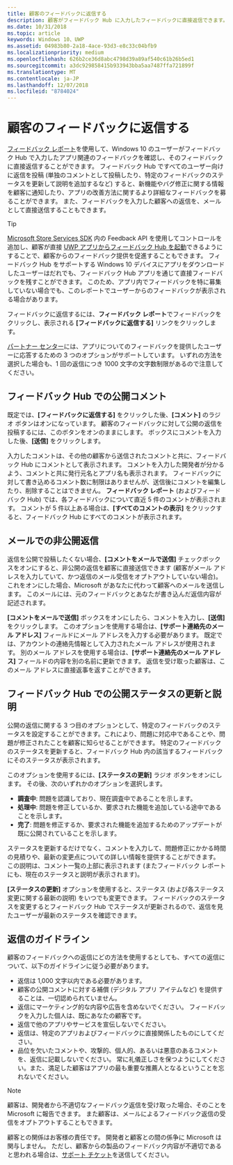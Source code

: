```yaml
---
title: 顧客のフィードバックに返信する
description: 顧客がフィードバック Hub に入力したフィードバックに直接返信できます。
ms.date: 10/31/2018
ms.topic: article
keywords: Windows 10、UWP
ms.assetid: 04983b80-2a18-4ace-93d3-e8c33c04bfb9
ms.localizationpriority: medium
ms.openlocfilehash: 626b2ce36d8abc4798d39a89af540c61b26b5ed1
ms.sourcegitcommit: a3dc929858415b933943bba5aa7487ffa721899f
ms.translationtype: MT
ms.contentlocale: ja-JP
ms.lasthandoff: 12/07/2018
ms.locfileid: "8784024"
---
```

# <a name="respond-to-customer-feedback"></a>顧客のフィードバックに返信する

[フィードバック レポート](feedback-report.md)を使用して、Windows 10 のユーザーがフィードバック Hub で入力したアプリ関連のフィードバックを確認し、そのフィードバックに直接返信することができます。 フィードバック Hub ですべてのユーザー向けに返信を投稿 (単独のコメントとして投稿したり、特定のフィードバックのステータスを更新して説明を追加するなど) すると、新機能やバグ修正に関する情報を顧客に通知したり、アプリの改善方法に関するより詳細なフィードバックを募ることができます。 また、フィードバックを入力した顧客への返信を、メールとして直接送信することもできます。

> [!TIP]
> [Microsoft Store Services SDK](http://aka.ms/store-em-sdk) 内の Feedback API を使用してコントロールを追加し、顧客が直接 [UWP アプリからフィードバック Hub を起動](../monetize/launch-feedback-hub-from-your-app.md)できるようにすることで、顧客からのフィードバック提供を促進することもできます。 フィードバック Hub をサポートする Windows 10 デバイスにアプリをダウンロードしたユーザーはだれでも、フィードバック Hub アプリを通じて直接フィードバックを残すことができます。 このため、アプリ内でフィードバックを特に募集していない場合でも、このレポートでユーザーからのフィードバックが表示される場合があります。

フィードバックに返信するには、**フィードバック レポート**でフィードバックをクリックし、表示される **[フィードバックに返信する]** リンクをクリックします。

[パートナー センター](https://partner.microsoft.com/dashboard)には、アプリについてのフィードバックを提供したユーザーに応答するための 3 つのオプションがサポートしています。 いずれの方法を選択した場合も、1 回の返信につき 1000 文字の文字数制限があるので注意してください。

## <a name="public-comments-in-feedback-hub"></a>フィードバック Hub での公開コメント

既定では、**[フィードバックに返信する]** をクリックした後、**[コメント]** のラジオ ボタンはオンになっています。 顧客のフィードバックに対して公開の返信を投稿するには、このボタンをオンのままにします。 ボックスにコメントを入力した後、**[送信]** をクリックします。

入力したコメントは、その他の顧客から送信されたコメントと共に、フィードバック Hub にコメントとして表示されます。 コメントを入力した開発者が分かるよう、コメントと共に発行元名とアプリ名も表示されます。 フィードバックに対して書き込めるコメント数に制限はありませんが、送信後にコメントを編集したり、削除することはできません。 **フィードバック レポート** (およびフィードバック Hub) では、各フィードバックについて直近 5 件のコメントが表示されます。 コメントが 5 件以上ある場合は、**[すべてのコメントの表示]** をクリックすると、フィードバック Hub にすべてのコメントが表示されます。


## <a name="private-responses-via-email"></a>メールでの非公開返信

返信を公開で投稿したくない場合、**[コメントをメールで送信]** チェックボックスをオンにすると、非公開の返信を顧客に直接送信できます (顧客がメール アドレスを入力していて、かつ返信のメール受信をオプトアウトしていない場合)。 これをオンにした場合、Microsoft があなたに代わって顧客へのメールを送信します。 このメールには、元のフィードバックとあなたが書き込んだ返信内容が記述されます。

**[コメントをメールで送信]** ボックスをオンにしたら、コメントを入力し、**[送信]** をクリックします。 このオプションを使用する場合は、**[サポート連絡先のメール アドレス]** フィールドにメール アドレスを入力する必要があります。 既定では、アカウントの連絡先情報として入力されたメール アドレスが使用されます。 別のメール アドレスを使用する場合は、**[サポート連絡先のメール アドレス]** フィールドの内容を別の名前に更新できます。 返信を受け取った顧客は、このメール アドレスに直接返事を返すことができます。


## <a name="public-status-updates-and-descriptions-in-feedback-hub"></a>フィードバック Hub での公開ステータスの更新と説明

公開の返信に関する 3 つ目のオプションとして、特定のフィードバックのステータスを設定することができます。これにより、問題に対応中であることや、問題が修正されたことを顧客に知らせることができます。 特定のフィードバックのステータスを更新すると、フィードバック Hub 内の該当するフィードバックにそのステータスが表示されます。

このオプションを使用するには、**[ステータスの更新]** ラジオ ボタンをオンにします。 その後、次のいずれかのオプションを選択します。

- **調査中**: 問題を認識しており、現在調査中であることを示します。
- **処理中**: 問題を修正しているか、要求された機能を追加している途中であることを示します。
- **完了**: 問題を修正するか、要求された機能を追加するためのアップデートが既に公開されていることを示します。

ステータスを更新するだけでなく、コメントを入力して、問題修正にかかる時間の見積りや、最新の変更点についての詳しい情報を提供することができます。 この説明は、コメント一覧の上部に表示されます (またフィードバック レポートにも、現在のステータスと説明が表示されます)。

**[ステータスの更新]** オプションを使用すると、ステータス (および各ステータス変更に関する最新の説明) をいつでも変更できます。 フィードバックのステータスを変更するとフィードバック Hub でステータスが更新されるので、返信を見たユーザーが最新のステータスを確認できます。


## <a name="guidelines-for-responses"></a>返信のガイドライン

顧客のフィードバックへの返信にどの方法を使用するとしても、すべての返信について、以下のガイドラインに従う必要があります。
- 返信は 1,000 文字以内である必要があります。
- 顧客の公開コメントに対する補償 (デジタル アプリ アイテムなど) を提供することは、一切認められていません。
- 返信にマーケティング的な内容や広告を含めないでください。 フィードバックを入力した個人は、既にあなたの顧客です。
- 返信で他のアプリやサービスを宣伝しないでください。
- 返信は、特定のアプリおよびフィードバックに直接関係したものにしてください。
- 品位を欠いたコメントや、攻撃的、個人的、あるいは悪意のあるコメントを、返信に記載しないでください。 常に礼儀正しさを保つようにしてください。また、満足した顧客はアプリの最も重要な推薦人となるということを忘れないでください。

> [!NOTE]
> 顧客は、開発者から不適切なフィードバック返信を受け取った場合、そのことを Microsoft に報告できます。 また顧客は、メールによるフィードバック返信の受信をオプトアウトすることもできます。

顧客との関係はお客様の責任です。 開発者と顧客との間の係争に Microsoft は関与しません。 ただし、顧客からの製品のフィードバック内容が不適切であると思われる場合は、[サポート チケット](http://go.microsoft.com/fwlink/p/?LinkID=401178)を送信してください。
